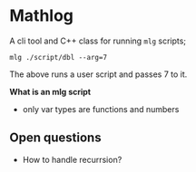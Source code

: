 # Mathlog

A cli tool and C++ class for running `mlg` scripts;

`mlg ./script/dbl --arg=7`

The above runs a user script and passes 7 to it. 

**What is an mlg script**

- only var types are functions and numbers

## Open questions

- How to handle recurrsion?

